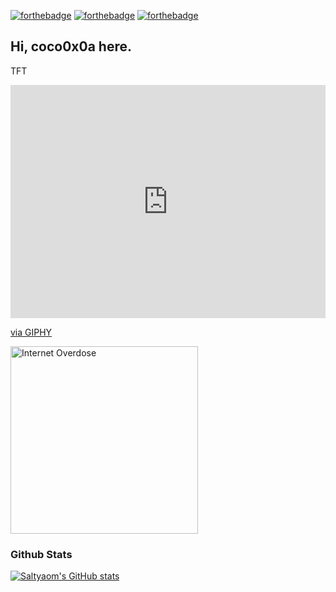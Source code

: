 [![forthebadge](https://forthebadge.com/images/badges/contains-cat-gifs.svg)](https://forthebadge.com) [![forthebadge](https://forthebadge.com/images/badges/powered-by-responsibility.svg)](https://forthebadge.com) [![forthebadge](https://forthebadge.com/images/badges/uses-brains.svg)](https://forthebadge.com)
## Hi, coco0x0a here.
TFT

<div style="width:100%;height:0;padding-bottom:74%;position:relative;"><iframe src="https://giphy.com/embed/Diym3aZO1dHzO" width="100%" height="100%" style="position:absolute" frameBorder="0" class="giphy-embed" allowFullScreen></iframe></div><p><a href="https://giphy.com/gifs/kawaii-clapping-Diym3aZO1dHzO">via GIPHY</a></p>

[<img align=center width=300 height=300 src=https://user-images.githubusercontent.com/35027979/172061535-4fc5b0b7-4c78-44ee-9549-40ada89ced74.gif alt="Internet Overdose" />](https://youtu.be/BnkhBwzBqlQ)

### Github Stats
[![Saltyaom's GitHub stats](https://github-readme-stats.vercel.app/api?username=saltyaom&theme=omni)](https://github.com/anuraghazra/github-readme-stats)

